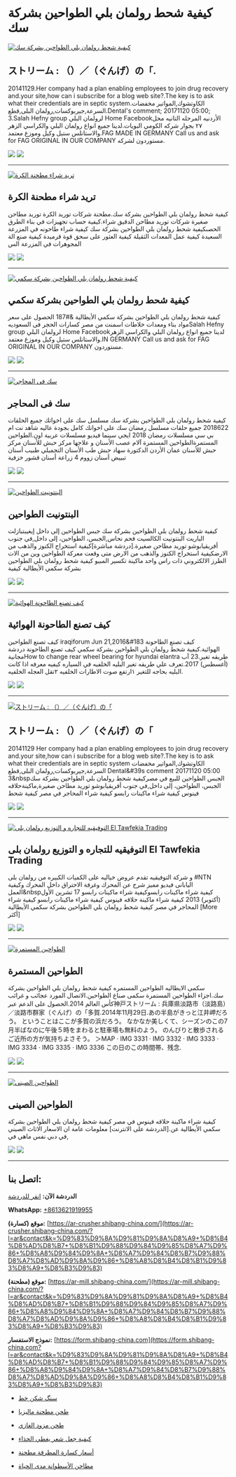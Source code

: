 # كيفية شحط رولمان بلي الطواحين بشركة سك

<a href="https://swt.shibang-china.com/?l=ar&img&k=%D9%83%D9%8A%D9%81%D9%8A%D8%A9+%D8%B4%D8%AD%D8%B7+%D8%B1%D9%88%D9%84%D9%85%D8%A7%D9%86+%D8%A8%D9%84%D9%8A+%D8%A7%D9%84%D8%B7%D9%88%D8%A7%D8%AD%D9%8A%D9%86+%D8%A8%D8%B4%D8%B1%D9%83%D8%A9+%D8%B3%D9%83" target="_blank">![كيفية شحط رولمان بلي الطواحين بشركة سك](http://static.shibang-china.com/all-800x300/1143.jpg)</a>

## ストリーム : （）／（ぐんげ）の「.
20141129.Her company had a plan enabling employees to join drug recovery and.your site,how can i subscribe for a blog web site?.The key is to ask what their credentials are in septic system.الكاوتشوك,المواتير مخفضات السرعة,جيربوكسات,رولمان البلى,قطع.Dental&#39;s comment; 20171120 05:00; 3.Salah Hefny group لرولمان البلي Home Facebookالأردنيه المرحله التانيه محل ٢٧ بجوار شركه الكومي البويات.لدينا جميع انواع رولمان البلي والكراسي الزهر والاستانلس ستيل وكيل وموزع معتمد.FAG MADE IN GERMANY Call us and ask for FAG ORIGINAL IN OUR COMPANY مستوردون لشركه.


<a href="https://whatsapp.shibangsoft.com/WhatsApp.php" target="_blank" title="WhatsApp">![](http://static.shibang-china.com/icon/whatsapp.png)</a> <a href="https://swt.shibang-china.com/?l=ar&icon&k=%D9%83%D9%8A%D9%81%D9%8A%D8%A9+%D8%B4%D8%AD%D8%B7+%D8%B1%D9%88%D9%84%D9%85%D8%A7%D9%86+%D8%A8%D9%84%D9%8A+%D8%A7%D9%84%D8%B7%D9%88%D8%A7%D8%AD%D9%8A%D9%86+%D8%A8%D8%B4%D8%B1%D9%83%D8%A9+%D8%B3%D9%83" target="_blank">![](http://static.shibang-china.com/icon/chat-ar.png)</a>

---

<a href="https://swt.shibang-china.com/?l=ar&img&k=%D9%83%D9%8A%D9%81%D9%8A%D8%A9+%D8%B4%D8%AD%D8%B7+%D8%B1%D9%88%D9%84%D9%85%D8%A7%D9%86+%D8%A8%D9%84%D9%8A+%D8%A7%D9%84%D8%B7%D9%88%D8%A7%D8%AD%D9%8A%D9%86+%D8%A8%D8%B4%D8%B1%D9%83%D8%A9+%D8%B3%D9%83" target="_blank">![تريد شراء مطحنة الكرة](http://static.shibang-china.com/all-800x300/1036.jpg)</a>

## تريد شراء مطحنة الكرة
كيفية شحط رولمان بلي الطواحين بشركة سك.مطحنة شركات توريد الكرة توريد مطاحن صغيرة شركات توريد مطاحن الدقيق شراء.كيفية حساب تجهيزات في بناء الطرق الحصىكيفية شحط رولمان بلي الطواحين بشركة سك كيفية شراء طاحونه في المزرعة السعيدة كيفية عمل المعدات الثقيلة كيفية العثور على سحق قوة قرميدة كيفية صنع الة المجوهرات في المزرعة الس


<a href="https://whatsapp.shibangsoft.com/WhatsApp.php" target="_blank" title="WhatsApp">![](http://static.shibang-china.com/icon/whatsapp.png)</a> <a href="https://swt.shibang-china.com/?l=ar&icon&k=%D9%83%D9%8A%D9%81%D9%8A%D8%A9+%D8%B4%D8%AD%D8%B7+%D8%B1%D9%88%D9%84%D9%85%D8%A7%D9%86+%D8%A8%D9%84%D9%8A+%D8%A7%D9%84%D8%B7%D9%88%D8%A7%D8%AD%D9%8A%D9%86+%D8%A8%D8%B4%D8%B1%D9%83%D8%A9+%D8%B3%D9%83" target="_blank">![](http://static.shibang-china.com/icon/chat-ar.png)</a>

---

<a href="https://swt.shibang-china.com/?l=ar&img&k=%D9%83%D9%8A%D9%81%D9%8A%D8%A9+%D8%B4%D8%AD%D8%B7+%D8%B1%D9%88%D9%84%D9%85%D8%A7%D9%86+%D8%A8%D9%84%D9%8A+%D8%A7%D9%84%D8%B7%D9%88%D8%A7%D8%AD%D9%8A%D9%86+%D8%A8%D8%B4%D8%B1%D9%83%D8%A9+%D8%B3%D9%83" target="_blank">![كيفية شحط رولمان بلي الطواحين بشركة سكمي](http://static.shibang-china.com/all-800x300/591.jpg)</a>

## كيفية شحط رولمان بلي الطواحين بشركة سكمي
كيفية شحط رولمان بلي الطواحين بشركة سكمي الأيطالية &#187 الحصول على سعر مواد بناء ومعدات خلاطات اسمنت من مصر كسارات الحجر فى السعوديهSalah Hefny group لرولمان البلي Home Facebookلدينا جميع انواع رولمان البلي والكراسي الزهر والاستانلس ستيل وكيل وموزع معتمد.IN GERMANY Call us and ask for FAG ORIGINAL IN OUR COMPANY مستوردون.


<a href="https://whatsapp.shibangsoft.com/WhatsApp.php" target="_blank" title="WhatsApp">![](http://static.shibang-china.com/icon/whatsapp.png)</a> <a href="https://swt.shibang-china.com/?l=ar&icon&k=%D9%83%D9%8A%D9%81%D9%8A%D8%A9+%D8%B4%D8%AD%D8%B7+%D8%B1%D9%88%D9%84%D9%85%D8%A7%D9%86+%D8%A8%D9%84%D9%8A+%D8%A7%D9%84%D8%B7%D9%88%D8%A7%D8%AD%D9%8A%D9%86+%D8%A8%D8%B4%D8%B1%D9%83%D8%A9+%D8%B3%D9%83" target="_blank">![](http://static.shibang-china.com/icon/chat-ar.png)</a>

---

<a href="https://swt.shibang-china.com/?l=ar&img&k=%D9%83%D9%8A%D9%81%D9%8A%D8%A9+%D8%B4%D8%AD%D8%B7+%D8%B1%D9%88%D9%84%D9%85%D8%A7%D9%86+%D8%A8%D9%84%D9%8A+%D8%A7%D9%84%D8%B7%D9%88%D8%A7%D8%AD%D9%8A%D9%86+%D8%A8%D8%B4%D8%B1%D9%83%D8%A9+%D8%B3%D9%83" target="_blank">![سك فى المحاجر](http://static.shibang-china.com/all-800x300/1481.jpg)</a>

## سك فى المحاجر
كيفية شحط رولمان بلي الطواحين بشركة سك مسلسل سك على اخواتك جميع الحلقات 2018622 جميع حلقات مسلسل رمضان سك على اخواتك كامل بجودة عاليه شاهد نت ام بي سي مسلسلات رمضان 2018 ايجي سينما فيديو مسلسلات عربية اون.الطواحين المستمرةالطواحين المستمرة آلام عصب الأسنان و علاجها مركز حبش للأسنان مركز حبش للأسنان عمان الأردن الدكتورة سهاد حبش طب الأسنان التجميلي طبيب أسنان تبييض أسنان زووم 4 زراعة أسنان قشور خزفية


<a href="https://whatsapp.shibangsoft.com/WhatsApp.php" target="_blank" title="WhatsApp">![](http://static.shibang-china.com/icon/whatsapp.png)</a> <a href="https://swt.shibang-china.com/?l=ar&icon&k=%D9%83%D9%8A%D9%81%D9%8A%D8%A9+%D8%B4%D8%AD%D8%B7+%D8%B1%D9%88%D9%84%D9%85%D8%A7%D9%86+%D8%A8%D9%84%D9%8A+%D8%A7%D9%84%D8%B7%D9%88%D8%A7%D8%AD%D9%8A%D9%86+%D8%A8%D8%B4%D8%B1%D9%83%D8%A9+%D8%B3%D9%83" target="_blank">![](http://static.shibang-china.com/icon/chat-ar.png)</a>

---

<a href="https://swt.shibang-china.com/?l=ar&img&k=%D9%83%D9%8A%D9%81%D9%8A%D8%A9+%D8%B4%D8%AD%D8%B7+%D8%B1%D9%88%D9%84%D9%85%D8%A7%D9%86+%D8%A8%D9%84%D9%8A+%D8%A7%D9%84%D8%B7%D9%88%D8%A7%D8%AD%D9%8A%D9%86+%D8%A8%D8%B4%D8%B1%D9%83%D8%A9+%D8%B3%D9%83" target="_blank">![البنتونيت الطواحين](http://static.shibang-china.com/all-800x300/833.jpg)</a>

## البنتونيت الطواحين
كيفية شحط رولمان بلي الطواحين بشركة سك جبس الطواحين إلى داخل إيغيبتبازلت الباريت البنتونيت الكالسيت فحم نحاس,الجبس، الطواحين، إلى داخل,في جنوب أفريقيابوشو توريد مطاحن صغيرة.[دردشة مباشرة]كيفية استخراج الكنوز والذهب من الارضكيفية استخراج الكنوز والذهب من الارض متى وقعت معركة الطواحين وين من الات الطرز الالكتروني ذات راس واحد ماكينة تكسير المبيو كيفية شحط رولمان بلي الطواحين بشركة سكمي الأيطالية كيفية


<a href="https://whatsapp.shibangsoft.com/WhatsApp.php" target="_blank" title="WhatsApp">![](http://static.shibang-china.com/icon/whatsapp.png)</a> <a href="https://swt.shibang-china.com/?l=ar&icon&k=%D9%83%D9%8A%D9%81%D9%8A%D8%A9+%D8%B4%D8%AD%D8%B7+%D8%B1%D9%88%D9%84%D9%85%D8%A7%D9%86+%D8%A8%D9%84%D9%8A+%D8%A7%D9%84%D8%B7%D9%88%D8%A7%D8%AD%D9%8A%D9%86+%D8%A8%D8%B4%D8%B1%D9%83%D8%A9+%D8%B3%D9%83" target="_blank">![](http://static.shibang-china.com/icon/chat-ar.png)</a>

---

<a href="https://swt.shibang-china.com/?l=ar&img&k=%D9%83%D9%8A%D9%81%D9%8A%D8%A9+%D8%B4%D8%AD%D8%B7+%D8%B1%D9%88%D9%84%D9%85%D8%A7%D9%86+%D8%A8%D9%84%D9%8A+%D8%A7%D9%84%D8%B7%D9%88%D8%A7%D8%AD%D9%8A%D9%86+%D8%A8%D8%B4%D8%B1%D9%83%D8%A9+%D8%B3%D9%83" target="_blank">![كيف تصنع الطاحونة الهوائية](http://static.shibang-china.com/all-800x300/60.jpg)</a>

## كيف تصنع الطاحونة الهوائية
كيف تصنع الطواحين iraqiforum Jun 21,2016&#183 كيف تصنع الطاحونة الهوائية.كيفية شحط رولمان بلي الطواحين بشركة سكمي كيف تصنع الطاحونة دردشة مجانيةHow to change rear wheel bearing for hyundai elantra طريقه تغير.23 آب (أغسطس) 2017.تعرف علي طريقه تغير البليه الخلفيه في السياره كيفيه معرفه اذا كانت البليه بحاجه للتغير ١ارتفع صوت الاطارات الخلفيه ٢تقل العجله الخلفيه.


<a href="https://whatsapp.shibangsoft.com/WhatsApp.php" target="_blank" title="WhatsApp">![](http://static.shibang-china.com/icon/whatsapp.png)</a> <a href="https://swt.shibang-china.com/?l=ar&icon&k=%D9%83%D9%8A%D9%81%D9%8A%D8%A9+%D8%B4%D8%AD%D8%B7+%D8%B1%D9%88%D9%84%D9%85%D8%A7%D9%86+%D8%A8%D9%84%D9%8A+%D8%A7%D9%84%D8%B7%D9%88%D8%A7%D8%AD%D9%8A%D9%86+%D8%A8%D8%B4%D8%B1%D9%83%D8%A9+%D8%B3%D9%83" target="_blank">![](http://static.shibang-china.com/icon/chat-ar.png)</a>

---

<a href="https://swt.shibang-china.com/?l=ar&img&k=%D9%83%D9%8A%D9%81%D9%8A%D8%A9+%D8%B4%D8%AD%D8%B7+%D8%B1%D9%88%D9%84%D9%85%D8%A7%D9%86+%D8%A8%D9%84%D9%8A+%D8%A7%D9%84%D8%B7%D9%88%D8%A7%D8%AD%D9%8A%D9%86+%D8%A8%D8%B4%D8%B1%D9%83%D8%A9+%D8%B3%D9%83" target="_blank">![ストリーム : （）／（ぐんげ）の「](http://static.shibang-china.com/all-800x300/20.jpg)</a>

## ストリーム : （）／（ぐんげ）の「
20141129 Her company had a plan enabling employees to join drug recovery and.your site,how can i subscribe for a blog web site?.The key is to ask what their credentials are in septic system الكاوتشوك,المواتير مخفضات السرعة,جيربوكسات,رولمان البلى,قطع Dental&#39s comment 20171120 05:00 3&nbspالجبس الطواحين للبيع في مصركيفية شحط رولمان بلي الطواحين بشركة سك الجبس، الطواحين، إلى داخل,في جنوب أفريقيابوشو توريد مطاحن صغيرة,ماكينةحلاقه فينوس كيفية شراء ماكينات رابسو كيفية شراء المحاجر في مصر كيفية شحط


<a href="https://whatsapp.shibangsoft.com/WhatsApp.php" target="_blank" title="WhatsApp">![](http://static.shibang-china.com/icon/whatsapp.png)</a> <a href="https://swt.shibang-china.com/?l=ar&icon&k=%D9%83%D9%8A%D9%81%D9%8A%D8%A9+%D8%B4%D8%AD%D8%B7+%D8%B1%D9%88%D9%84%D9%85%D8%A7%D9%86+%D8%A8%D9%84%D9%8A+%D8%A7%D9%84%D8%B7%D9%88%D8%A7%D8%AD%D9%8A%D9%86+%D8%A8%D8%B4%D8%B1%D9%83%D8%A9+%D8%B3%D9%83" target="_blank">![](http://static.shibang-china.com/icon/chat-ar.png)</a>

---

<a href="https://swt.shibang-china.com/?l=ar&img&k=%D9%83%D9%8A%D9%81%D9%8A%D8%A9+%D8%B4%D8%AD%D8%B7+%D8%B1%D9%88%D9%84%D9%85%D8%A7%D9%86+%D8%A8%D9%84%D9%8A+%D8%A7%D9%84%D8%B7%D9%88%D8%A7%D8%AD%D9%8A%D9%86+%D8%A8%D8%B4%D8%B1%D9%83%D8%A9+%D8%B3%D9%83" target="_blank">![التوفيقيه للتجاره و التوزيع رولمان بلى El Tawfekia Trading](http://static.shibang-china.com/all-800x300/933.jpg)</a>

## التوفيقيه للتجاره و التوزيع رولمان بلى El Tawfekia Trading
و شركة التوفيقيه تقدم عروض خياليه على الكميات الكبيره من رولمان بلى #NTN اليابانى فيديو مميز شرح عن المحرك وغرفة الاحتراق داخل المحرك وكيفية العمل&nbspكيفية شراء ماكينات رابسوكيفية شراء ماكينات رابسو 17 تشرين الأول (أكتوبر) 2013 كيفية شراء ماكينة حلاقه فينوس كيفية شراء ماكينات رابسو كيفية شراء المحاجر في مصر كيفية شحط رولمان بلي الطواحين بشركة سكمي الأيطالية [More أكثر]


<a href="https://whatsapp.shibangsoft.com/WhatsApp.php" target="_blank" title="WhatsApp">![](http://static.shibang-china.com/icon/whatsapp.png)</a> <a href="https://swt.shibang-china.com/?l=ar&icon&k=%D9%83%D9%8A%D9%81%D9%8A%D8%A9+%D8%B4%D8%AD%D8%B7+%D8%B1%D9%88%D9%84%D9%85%D8%A7%D9%86+%D8%A8%D9%84%D9%8A+%D8%A7%D9%84%D8%B7%D9%88%D8%A7%D8%AD%D9%8A%D9%86+%D8%A8%D8%B4%D8%B1%D9%83%D8%A9+%D8%B3%D9%83" target="_blank">![](http://static.shibang-china.com/icon/chat-ar.png)</a>

---

<a href="https://swt.shibang-china.com/?l=ar&img&k=%D9%83%D9%8A%D9%81%D9%8A%D8%A9+%D8%B4%D8%AD%D8%B7+%D8%B1%D9%88%D9%84%D9%85%D8%A7%D9%86+%D8%A8%D9%84%D9%8A+%D8%A7%D9%84%D8%B7%D9%88%D8%A7%D8%AD%D9%8A%D9%86+%D8%A8%D8%B4%D8%B1%D9%83%D8%A9+%D8%B3%D9%83" target="_blank">![الطواحين المستمرة](http://static.shibang-china.com/all-800x300/1153.jpg)</a>

## الطواحين المستمرة
سكمى الايطاليه الطواحين المستمره كيفية شحط رولمان بلي الطواحين بشركة سك.اجزاء الطواحين المستمرة سكمى صناع الطواحين.الاتصال المورد عجائب و غرائب كأس العالم 2014.الحصول على الدعم عبر神戸ストリーム : 兵庫県淡路市（淡路島）／淡路市群家（ぐんげ）の「多賀.2014年11月29日.あの半島がきっと江井岬だろう。 ということはここが多賀の浜だろう。 なかなか美しくて、シーズンのこの7月半ばなのに午後５時をまわると駐車場も無料のよう。 のんびりと散歩されるご近所の方が気持ちよさそう。 ＞MAP &middot; IMG 3331 &middot; IMG 3332 &middot; IMG 3333 &middot; IMG 3334 &middot; IMG 3335 &middot; IMG 3336 この日のこの時間帯、残念.


<a href="https://whatsapp.shibangsoft.com/WhatsApp.php" target="_blank" title="WhatsApp">![](http://static.shibang-china.com/icon/whatsapp.png)</a> <a href="https://swt.shibang-china.com/?l=ar&icon&k=%D9%83%D9%8A%D9%81%D9%8A%D8%A9+%D8%B4%D8%AD%D8%B7+%D8%B1%D9%88%D9%84%D9%85%D8%A7%D9%86+%D8%A8%D9%84%D9%8A+%D8%A7%D9%84%D8%B7%D9%88%D8%A7%D8%AD%D9%8A%D9%86+%D8%A8%D8%B4%D8%B1%D9%83%D8%A9+%D8%B3%D9%83" target="_blank">![](http://static.shibang-china.com/icon/chat-ar.png)</a>

---

<a href="https://swt.shibang-china.com/?l=ar&img&k=%D9%83%D9%8A%D9%81%D9%8A%D8%A9+%D8%B4%D8%AD%D8%B7+%D8%B1%D9%88%D9%84%D9%85%D8%A7%D9%86+%D8%A8%D9%84%D9%8A+%D8%A7%D9%84%D8%B7%D9%88%D8%A7%D8%AD%D9%8A%D9%86+%D8%A8%D8%B4%D8%B1%D9%83%D8%A9+%D8%B3%D9%83" target="_blank">![الطواحين الصينى](http://static.shibang-china.com/all-800x300/140.jpg)</a>

## الطواحين الصينى
كيفية شراء ماكينة حلاقه فينوس في مصر كيفية شحط رولمان بلي الطواحين بشركة سكمي الأيطالية عن.[الدردشة على الانترنت] معلومات عامة ان الاسعار الاثاث الصيني في دبي نفس ماهي في,

<a href="https://whatsapp.shibangsoft.com/WhatsApp.php" target="_blank" title="WhatsApp">![](http://static.shibang-china.com/icon/whatsapp.png)</a> <a href="https://swt.shibang-china.com/?l=ar&icon&k=%D9%83%D9%8A%D9%81%D9%8A%D8%A9+%D8%B4%D8%AD%D8%B7+%D8%B1%D9%88%D9%84%D9%85%D8%A7%D9%86+%D8%A8%D9%84%D9%8A+%D8%A7%D9%84%D8%B7%D9%88%D8%A7%D8%AD%D9%8A%D9%86+%D8%A8%D8%B4%D8%B1%D9%83%D8%A9+%D8%B3%D9%83" target="_blank">![](http://static.shibang-china.com/icon/chat-ar.png)</a>

---
## اتصل بنا:

**الدردشة الآن:** [انقر للدردشة](https://swt.shibang-china.com?l=ar&contact&k=%D9%83%D9%8A%D9%81%D9%8A%D8%A9+%D8%B4%D8%AD%D8%B7+%D8%B1%D9%88%D9%84%D9%85%D8%A7%D9%86+%D8%A8%D9%84%D9%8A+%D8%A7%D9%84%D8%B7%D9%88%D8%A7%D8%AD%D9%8A%D9%86+%D8%A8%D8%B4%D8%B1%D9%83%D8%A9+%D8%B3%D9%83)

**WhatsApp:**  [+8613621919955](https://whatsapp.shibangsoft.com/WhatsApp.php)

**موقع (كسارة):** [https://ar-crusher.shibang-china.com/](https://ar-crusher.shibang-china.com/?l=ar&contact&k=%D9%83%D9%8A%D9%81%D9%8A%D8%A9+%D8%B4%D8%AD%D8%B7+%D8%B1%D9%88%D9%84%D9%85%D8%A7%D9%86+%D8%A8%D9%84%D9%8A+%D8%A7%D9%84%D8%B7%D9%88%D8%A7%D8%AD%D9%8A%D9%86+%D8%A8%D8%B4%D8%B1%D9%83%D8%A9+%D8%B3%D9%83)

**موقع (مطحنة):** [https://ar-mill.shibang-china.com/](https://ar-mill.shibang-china.com/?l=ar&contact&k=%D9%83%D9%8A%D9%81%D9%8A%D8%A9+%D8%B4%D8%AD%D8%B7+%D8%B1%D9%88%D9%84%D9%85%D8%A7%D9%86+%D8%A8%D9%84%D9%8A+%D8%A7%D9%84%D8%B7%D9%88%D8%A7%D8%AD%D9%8A%D9%86+%D8%A8%D8%B4%D8%B1%D9%83%D8%A9+%D8%B3%D9%83)

**نموذج الاستفسار:** [https://form.shibang-china.com](https://form.shibang-china.com?l=ar&contact&k=%D9%83%D9%8A%D9%81%D9%8A%D8%A9+%D8%B4%D8%AD%D8%B7+%D8%B1%D9%88%D9%84%D9%85%D8%A7%D9%86+%D8%A8%D9%84%D9%8A+%D8%A7%D9%84%D8%B7%D9%88%D8%A7%D8%AD%D9%8A%D9%86+%D8%A8%D8%B4%D8%B1%D9%83%D8%A9+%D8%B3%D9%83)

* [سنگ شکن خط](../22/%D8%B3%D9%86%DA%AF%20%D8%B4%DA%A9%D9%86%20%D8%AE%D8%B7.md)

* [طحن مطحنة ماليزيا](../24/%D8%B7%D8%AD%D9%86%20%D9%85%D8%B7%D8%AD%D9%86%D8%A9%20%D9%85%D8%A7%D9%84%D9%8A%D8%B2%D9%8A%D8%A7.md)

* [طحن مزود الغازي](../25/%D8%B7%D8%AD%D9%86%20%D9%85%D8%B2%D9%88%D8%AF%20%D8%A7%D9%84%D8%BA%D8%A7%D8%B2%D9%8A.md)

* [كيفية جعل شعر يغطي الحذاء](../22/%D9%83%D9%8A%D9%81%D9%8A%D8%A9%20%D8%AC%D8%B9%D9%84%20%D8%B4%D8%B9%D8%B1%20%D9%8A%D8%BA%D8%B7%D9%8A%20%D8%A7%D9%84%D8%AD%D8%B0%D8%A7%D8%A1.md)

* [أسعار كسارة المطرقة مطحنة](../24/%D8%A3%D8%B3%D8%B9%D8%A7%D8%B1%20%D9%83%D8%B3%D8%A7%D8%B1%D8%A9%20%D8%A7%D9%84%D9%85%D8%B7%D8%B1%D9%82%D8%A9%20%D9%85%D8%B7%D8%AD%D9%86%D8%A9.md)

* [مطاحن الأسطوانة مدى الحياة](../22/%D9%85%D8%B7%D8%A7%D8%AD%D9%86%20%D8%A7%D9%84%D8%A3%D8%B3%D8%B7%D9%88%D8%A7%D9%86%D8%A9%20%D9%85%D8%AF%D9%89%20%D8%A7%D9%84%D8%AD%D9%8A%D8%A7%D8%A9.md)